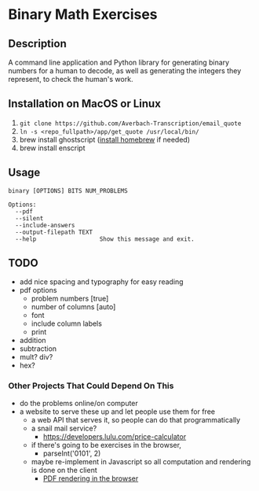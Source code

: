 # Binary Math Exercises

## Description

A command line application and Python library for generating binary numbers for a human to decode, as well as generating the integers they represent, to check the human's work.

## Installation on MacOS or Linux
1) `git clone https://github.com/Averbach-Transcription/email_quote`
2) `ln -s <repo_fullpath>/app/get_quote /usr/local/bin/`
3) brew install ghostscript ([install homebrew](https://brew.sh) if needed)
4) brew install enscript

## Usage
```
binary [OPTIONS] BITS NUM_PROBLEMS

Options:
  --pdf
  --silent
  --include-answers
  --output-filepath TEXT
  --help                  Show this message and exit.

```

## TODO
- add nice spacing and typography for easy reading
- pdf options
  - problem numbers [true]
  - number of columns [auto]
  - font
  - include column labels
  - print
- addition
- subtraction
- mult? div?
- hex?

### Other Projects That Could Depend On This
- do the problems online/on computer
- a website to serve these up and let people use them for free
  - a web API that serves it, so people can do that programmatically
  - a snail mail service?
    - https://developers.lulu.com/price-calculator
  - if there's going to be exercises in the browser,
    - parseInt('0101', 2)
  - maybe re-implement in Javascript so all computation and rendering is done on the client
    - [PDF rendering in the browser](https://pspdfkit.com/blog/2018/render-pdfs-in-the-browser-with-pdf-js/)
